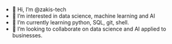 - 👋 Hi, I’m @zakis-tech
- 👀 I’m interested in data science, machine learning and AI
- 🌱 I’m currently learning python, SQL, git, shell.
- 💞️ I’m looking to collaborate on data science and AI applied to businesses.

<!---
zakis-tech/zakis-tech is a ✨ special ✨ repository because its `README.md` (this file) appears on your GitHub profile.
You can click the Preview link to take a look at your changes.
--->
